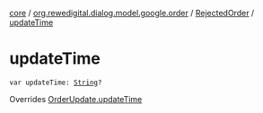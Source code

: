 [core](../../index.md) / [org.rewedigital.dialog.model.google.order](../index.md) / [RejectedOrder](index.md) / [updateTime](./update-time.md)

# updateTime

`var updateTime: `[`String`](https://kotlinlang.org/api/latest/jvm/stdlib/kotlin/-string/index.html)`?`

Overrides [OrderUpdate.updateTime](../-order-update/update-time.md)

